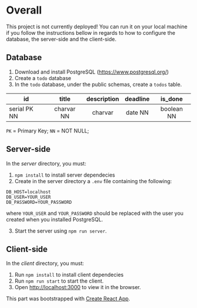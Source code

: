 # Overall

This project is not currently deployed!
You can run it on your local machine if you follow the instructions bellow in regards to how to configure the database, the server-side and the client-side.

## Database
1. Download and install PostgreSQL (https://www.postgresql.org/)
2. Create a `todo` database
3. In the `todo` database, under the public schemas, create a `todos` table.

| id            | title         | description   | deadline   | is_done      |
| --------------|:-------------:|:-------------:|:----------:|:------------:|
| serial PK NN  | charvar NN    | charvar       | date NN    | boolean NN   |

`PK` = Primary Key;
`NN` = NOT NULL;

## Server-side

In the *server* directory, you must:

1. `npm install` to install server dependecies
2. Create in the server directory a `.env` file containing the following:

```
DB_HOST=localhost
DB_USER=YOUR_USER
DB_PASSWORD=YOUR_PASSWORD
```

where `YOUR_USER` and `YOUR_PASSWORD` should be replaced with the user you created when you installed PostgreSQL.

3. Start the server using `npm run server`.

## Client-side

In the *client* directory, you must:
1. Run `npm install` to install client dependecies
2. Run `npm run start` to start the client.
3. Open [http://localhost:3000](http://localhost:3000) to view it in the browser.


This part was bootstrapped with [Create React App](https://github.com/facebook/create-react-app).
